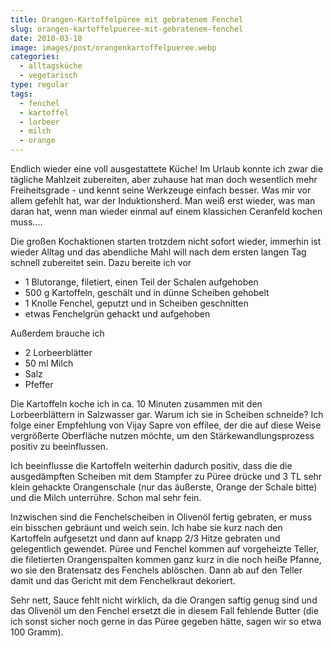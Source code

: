 ```yaml
---
title: Orangen-Kartoffelpüree mit gebratenem Fenchel
slug: orangen-kartoffelpueree-mit-gebratenem-fenchel
date: 2010-03-18
image: images/post/orangenkartoffelpueree.webp
categories: 
  - alltagsküche
  - vegetarisch
type: regular
tags: 
  - fenchel
  - kartoffel
  - lorbeer
  - milch
  - orange
---
```


Endlich wieder eine voll ausgestattete Küche! Im Urlaub konnte ich zwar die tägliche Mahlzeit zubereiten, aber zuhause hat man doch wesentlich mehr Freiheitsgrade - und kennt seine Werkzeuge einfach besser. Was mir vor allem gefehlt hat, war der Induktionsherd. Man weiß erst wieder, was man daran hat, wenn man wieder einmal auf einem klassichen Ceranfeld kochen muss....

Die großen Kochaktionen starten trotzdem nicht sofort wieder, immerhin ist wieder Alltag und das abendliche Mahl will nach dem ersten langen Tag schnell zubereitet sein. Dazu bereite ich vor

* 1 Blutorange, filetiert, einen Teil der Schalen aufgehoben 
* 500 g Kartoffeln, geschält und in dünne Scheiben gehobelt 
* 1 Knolle Fenchel, geputzt und in Scheiben geschnitten
* etwas Fenchelgrün gehackt und aufgehoben

Außerdem brauche ich

* 2 Lorbeerblätter 
* 50 ml Milch 
* Salz 
* Pfeffer

Die Kartoffeln koche ich in ca. 10 Minuten zusammen mit den Lorbeerblättern in Salzwasser gar. Warum ich sie in Scheiben schneide? Ich folge einer Empfehlung von Vijay Sapre von effilee, der die auf diese Weise vergrößerte Oberfläche nutzen möchte, um den Stärkewandlungsprozess positiv zu beeinflussen.

Ich beeinflusse die Kartoffeln weiterhin dadurch positiv, dass die die ausgedämpften Scheiben mit dem Stampfer zu Püree drücke und 3 TL sehr klein gehackte Orangenschale (nur das äußerste, Orange der Schale bitte) und die Milch unterrühre. Schon mal sehr fein.

Inzwischen sind die Fenchelscheiben in Olivenöl fertig gebraten, er muss ein bisschen gebräunt und weich sein. Ich habe sie kurz nach den Kartoffeln aufgesetzt und dann auf knapp 2/3 Hitze gebraten und gelegentlich gewendet. Püree und Fenchel kommen auf vorgeheizte Teller, die filetierten Orangenspalten kommen ganz kurz in die noch heiße Pfanne, wo sie den Bratensatz des Fenchels ablöschen. Dann ab auf den Teller damit und das Gericht mit dem Fenchelkraut dekoriert.

Sehr nett, Sauce fehlt nicht wirklich, da die Orangen saftig genug sind und das Olivenöl um den Fenchel ersetzt die in diesem Fall fehlende Butter (die ich sonst sicher noch gerne in das Püree gegeben hätte, sagen wir so etwa 100 Gramm).

>
